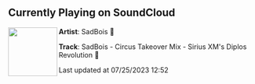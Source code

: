 ## Currently Playing on SoundCloud

[<img align="left" width="100" src="https://i1.sndcdn.com/artworks-9JiZzvH9KzOXDmpf-I378gg-t500x500.jpg">](https://soundcloud.com/sadbois_official/sadbois-circus-takeover-mix-sirius-xms-diplos-revolution)

**Artist**: SadBois 🦋 

**Track**: SadBois - Circus Takeover Mix - Sirius XM's Diplos Revolution 🦋

Last updated at 07/25/2023 12:52
